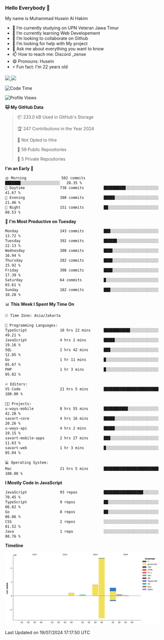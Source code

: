 ### Hello Everybody 👋

My name is Muhammad Husein Al Hakim

- 🔭 I’m currently studying on UPN Veteran Jawa Timur
- 🌱 I’m currently learning Web Developement
- 👯 I’m looking to collaborate on Github
- 🤔 I’m looking for help with My project
- 💬 Ask me about everything you want to know
- 📫 How to reach me: Discord _zense
- 😄 Pronouns: Husein
- ⚡ Fun fact: I'm 22 years old

<p align="left">
<a href="https://github.com/huseinhq">
  <img height="180em" src="https://github-readme-stats-eight-theta.vercel.app/api?username=huseinhq&show_icons=true&theme=algolia&include_all_commits=true&count_private=true"/>
  <img height="180em" src="https://github-readme-stats-eight-theta.vercel.app/api/top-langs/?username=huseinhq&layout=compact&langs_count=8&theme=algolia"/>
</a>
</p>

<!--START_SECTION:waka-->
![Code Time](http://img.shields.io/badge/Code%20Time-1%2C170%20hrs%2010%20mins-blue)

![Profile Views](http://img.shields.io/badge/Profile%20Views-0-blue)

**🐱 My GitHub Data** 

> 📦 233.0 kB Used in GitHub's Storage 
 > 
> 🏆 247 Contributions in the Year 2024
 > 
> 🚫 Not Opted to Hire
 > 
> 📜 59 Public Repositories 
 > 
> 🔑 5 Private Repositories 
 > 
**I'm an Early 🐤** 

```text
🌞 Morning                502 commits         ███████░░░░░░░░░░░░░░░░░░   28.35 % 
🌆 Daytime                738 commits         ██████████░░░░░░░░░░░░░░░   41.67 % 
🌃 Evening                380 commits         █████░░░░░░░░░░░░░░░░░░░░   21.46 % 
🌙 Night                  151 commits         ██░░░░░░░░░░░░░░░░░░░░░░░   08.53 % 
```
📅 **I'm Most Productive on Tuesday** 

```text
Monday                   243 commits         ███░░░░░░░░░░░░░░░░░░░░░░   13.72 % 
Tuesday                  392 commits         ██████░░░░░░░░░░░░░░░░░░░   22.13 % 
Wednesday                300 commits         ████░░░░░░░░░░░░░░░░░░░░░   16.94 % 
Thursday                 282 commits         ████░░░░░░░░░░░░░░░░░░░░░   15.92 % 
Friday                   308 commits         ████░░░░░░░░░░░░░░░░░░░░░   17.39 % 
Saturday                 64 commits          █░░░░░░░░░░░░░░░░░░░░░░░░   03.61 % 
Sunday                   182 commits         ███░░░░░░░░░░░░░░░░░░░░░░   10.28 % 
```


📊 **This Week I Spent My Time On** 

```text
🕑︎ Time Zone: Asia/Jakarta

💬 Programming Languages: 
TypeScript               10 hrs 22 mins      ████████████░░░░░░░░░░░░░   49.21 % 
JavaScript               4 hrs 2 mins        █████░░░░░░░░░░░░░░░░░░░░   19.16 % 
SQL                      2 hrs 42 mins       ███░░░░░░░░░░░░░░░░░░░░░░   12.85 % 
Go                       1 hr 11 mins        █░░░░░░░░░░░░░░░░░░░░░░░░   05.67 % 
PHP                      1 hr 3 mins         █░░░░░░░░░░░░░░░░░░░░░░░░   05.02 % 

🔥 Editors: 
VS Code                  21 hrs 5 mins       █████████████████████████   100.00 % 

🐱‍💻 Projects: 
u-ways-mobile            8 hrs 55 mins       ███████████░░░░░░░░░░░░░░   42.28 % 
savart-core              4 hrs 16 mins       █████░░░░░░░░░░░░░░░░░░░░   20.26 % 
u-ways-api               4 hrs 2 mins        █████░░░░░░░░░░░░░░░░░░░░   19.15 % 
savart-mobile-apps       2 hrs 27 mins       ███░░░░░░░░░░░░░░░░░░░░░░   11.63 % 
savart-web               1 hr 3 mins         █░░░░░░░░░░░░░░░░░░░░░░░░   05.04 % 

💻 Operating System: 
Mac                      21 hrs 5 mins       █████████████████████████   100.00 % 
```

**I Mostly Code in JavaScript** 

```text
JavaScript               93 repos            ██████████████████░░░░░░░   70.45 % 
TypeScript               9 repos             ██░░░░░░░░░░░░░░░░░░░░░░░   06.82 % 
Go                       8 repos             ██░░░░░░░░░░░░░░░░░░░░░░░   06.06 % 
CSS                      2 repos             ░░░░░░░░░░░░░░░░░░░░░░░░░   01.52 % 
Java                     1 repo              ░░░░░░░░░░░░░░░░░░░░░░░░░   00.76 % 
```



**Timeline**

![Lines of Code chart](https://raw.githubusercontent.com/HuseinHQ/HuseinHQ/main/assets/bar_graph.png)


 Last Updated on 19/07/2024 17:17:50 UTC
<!--END_SECTION:waka-->

